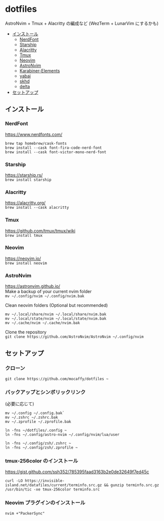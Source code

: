 # dotfiles

AstroNvim + Tmux + Alacritty の編成など (WezTerm + LunarVim にするかも)

<!-- TOC -->

- [インストール](#インストール)
  - [NerdFont](#nerdfont)
  - [Starship](#starship)
  - [Alacritty](#alacritty)
  - [Tmux](#tmux)
  - [Neovim](#neovim)
  - [AstroNvim](#astronvim)
  - [Karabiner-Elements](#karabiner)
  - [yabai](#yabai)
  - [skhd](#skhd)
  - [delta](#delta)
- [セットアップ](#セットアップ)

<!-- /TOC -->

## インストール
### NerdFont
https://www.nerdfonts.com/
```
brew tap homebrew/cask-fonts
brew install --cask font-fira-code-nerd-font
brew install --cask font-victor-mono-nerd-font
```

### Starship
https://starship.rs/  
`brew install starship`

### Alacritty
https://alacritty.org/  
`brew install --cask alacritty`

### Tmux
https://github.com/tmux/tmux/wiki  
`brew install tmux`

### Neovim
https://neovim.io/  
`brew install neovim`

### AstroNvim
https://astronvim.github.io/  
Make a backup of your current nvim folder  
`mv ~/.config/nvim ~/.config/nvim.bak`  

Clean neovim folders (Optional but recommended)
```
mv ~/.local/share/nvim ~/.local/share/nvim.bak
mv ~/.local/state/nvim ~/.local/state/nvim.bak
mv ~/.cache/nvim ~/.cache/nvim.bak
```
Clone the repository  
`git clone https://github.com/AstroNvim/AstroNvim ~/.config/nvim`

## セットアップ
### クローン
`git clone https://github.com/mocaffy/dotfiles ~`

### バックアップとシンボリックリンク
(必要に応じて)  

```
mv ~/.config ~/.config.bak`
mv ~/.zshrc ~/.zshrc.bak  
mv ~/.zprofile ~/.zprofile.bak  
```

```
ln -fns ~/dotfiles/.config ~
ln -fns ~/.config/astro-nvim ~/.config/nvim/lua/user
```

```
ln -fns ~/.config/zsh/.zshrc ~
ln -fns ~/.config/zsh/.zprofile ~
```

### tmux-256color のインストール
https://gist.github.com/ssh352/785395faad3163b2e0de32649f7ed45c
```
curl -LO https://invisible-island.net/datafiles/current/terminfo.src.gz && gunzip terminfo.src.gz
/usr/bin/tic -xe tmux-256color terminfo.src
```

### Neovim プラグインのインストール  
`nvim +"PackerSync"`
